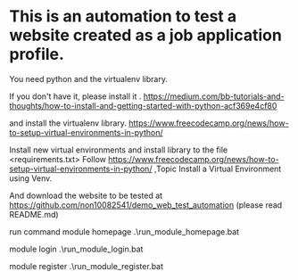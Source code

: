 # This is an automation to test a website created as a job application profile.
You need python and the virtualenv library.

If you don't have it, please install it .
https://medium.com/bb-tutorials-and-thoughts/how-to-install-and-getting-started-with-python-acf369e4cf80

and install the virtualenv library.
https://www.freecodecamp.org/news/how-to-setup-virtual-environments-in-python/

Install new virtual environments and install library to the file <requirements.txt>
Follow https://www.freecodecamp.org/news/how-to-setup-virtual-environments-in-python/ ,Topic Install a Virtual Environment using Venv.

And download the website to be tested at https://github.com/non10082541/demo_web_test_automation (please read README.md)

run command
module homepage
    .\run_module_homepage.bat

module login
    .\run_module_login.bat
    
module register
    .\run_module_register.bat